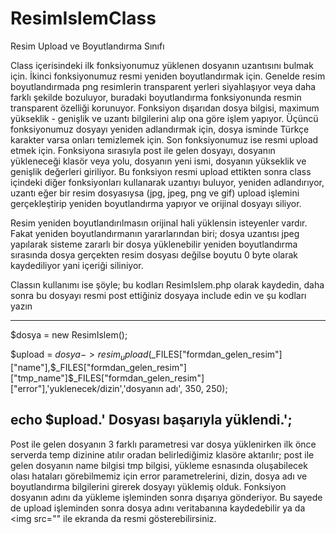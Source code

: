 ResimIslemClass
===============

Resim Upload ve Boyutlandırma Sınıfı

Class içerisindeki ilk fonksiyonumuz yüklenen dosyanın uzantısını bulmak için. İkinci fonksiyonumuz resmi yeniden boyutlandırmak için. Genelde resim boyutlandırmada png resimlerin transparent yerleri siyahlaşıyor veya daha farklı şekilde bozuluyor, buradaki boyutlandırma fonksiyonunda resmin transparent özelliği korunuyor. Fonksiyon dışarıdan dosya bilgisi, maximum yükseklik - genişlik ve uzantı bilgilerini alıp ona göre işlem yapıyor. Üçüncü fonksiyonumuz dosyayı yeniden adlandırmak için, dosya isminde Türkçe karakter varsa onları temizlemek için. Son fonksiyonumuz ise resmi upload etmek için. Fonksiyona sırasıyla post ile gelen dosyayı, dosyanın yükleneceği klasör veya yolu, dosyanın yeni ismi, dosyanın yükseklik ve genişlik değerleri giriliyor. Bu fonksiyon resmi upload ettikten sonra class içindeki diğer fonksiyonları kullanarak uzantıyı buluyor, yeniden adlandırıyor, uzantı eğer bir resim dosyasıysa (jpg, jpeg, png ve gif) upload işlemini gerçekleştirip yeniden boyutlandırma yapıyor ve orijinal dosyayı siliyor.

Resim yeniden boyutlandırılmasın orijinal hali yüklensin isteyenler vardır. Fakat yeniden boyutlandırmanın yararlarından biri; dosya uzantısı jpeg yapılarak sisteme zararlı bir dosya yüklenebilir yeniden boyutlandırma sırasında dosya gerçekten resim dosyası değilse boyutu 0 byte olarak kaydediliyor yani içeriği siliniyor.

Classın kullanımı ise şöyle; bu kodları ResimIslem.php olarak kaydedin, daha sonra bu dosyayı resmi post ettiğiniz dosyaya include edin ve şu kodları yazın

----------
$dosya  =  new ResimIslem();

$upload  =  $dosya->resim_upload($_FILES["formdan_gelen_resim"]["name"],$_FILES["formdan_gelen_resim"]["tmp_name"]$_FILES["formdan_gelen_resim"]["error"],'yuklenecek/dizin','dosyanın adı', 350, 250);

echo $upload.' Dosyası başarıyla yüklendi.';
----------

Post ile gelen dosyanın 3 farklı parametresi var dosya yüklenirken ilk önce serverda temp dizinine atılır oradan belirlediğimiz klasöre aktarılır; post ile gelen dosyanın name bilgisi tmp bilgisi, yükleme esnasında oluşabilecek olası hataları görebilmemiz için error parametrelerini, dizin, dosya adı ve boyutlandırma bilgilerini girerek dosyayı yüklemiş olduk. Fonksiyon dosyanın adını da yükleme işleminden sonra dışarıya gönderiyor. Bu sayede de upload işleminden sonra dosya adını veritabanına kaydedebilir ya da <img src="" ile ekranda da resmi gösterebilirsiniz.
